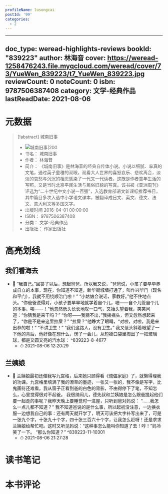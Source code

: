 ```yaml
---
profileName: lusongcai
postId: '99'
categories:
  - 2
---
```

 ---
doc_type: weread-highlights-reviews
bookId: "839223"
author: 林海音
cover: https://weread-1258476243.file.myqcloud.com/weread/cover/73/YueWen_839223/t7_YueWen_839223.jpg
reviewCount: 0
noteCount: 0
isbn: 9787506387408
category: 文学-经典作品
lastReadDate: 2021-08-06
---
# 元数据
> [!abstract] 城南旧事
> - ![ 城南旧事|200](https://weread-1258476243.file.myqcloud.com/weread/cover/73/YueWen_839223/t7_YueWen_839223.jpg)
> - 书名： 城南旧事
> - 作者： 林海音
> - 简介： 《城南旧事》是林海音的经典自传体小说。小说以细腻、率真的文笔，通过英子童稚的双眼，观看大人世界的喜怒哀乐、悲欢离合，淡淡的哀愁与沉沉的相思感染了一代又一代读者。这既是作者童年生活的写照，又是当时北京平民生活与民俗旧貌的写真。该书被《亚洲周刊》评选为“二十世纪中文小说一百强”，入选教育部语文新课标推荐书目，其中篇目多次入选中小学语文课本，被翻译成日文、英文、德文、法文、意大利文等多国文字。
> - 出版时间 2016-04-01 00:00:00
> - ISBN： 9787506387408
> - 分类： 文学-经典作品
> - 出版社： 作家出版社

# 高亮划线

## 我们看海去


- 📌 “我自己。”回答了以后，想起爸爸，所以我又说，“爸爸说，小孩子要早早养成自立的本事，现在，你知道不知道，新华街城墙打通了，叫作兴华门（现名和平门），我就不用绕顺治门啦！” “小姑娘会说话，家教好。”他不住地点头。“你爸爸说得对，小孩子要早早地就学着自个儿，嗯——自个儿管自个儿的本事，唉——！”他忽然低头长长地叹一口气，又抬头望着我，笑笑问道：“你猜我是来干吗？” “你呀——我猜不出，”我摇摇头，但又忽然想起来了，“你是不是来这里拉屎？” “拉屎？”他睁大了眼睛，“对啦，对啦，我是来出恭的啦！” “不讲卫生！” “我们这路人，没有卫生。” 我又低头斜着眼望了一下他的背后，他好像在想什么，愣了一会儿，从短褂口袋里掏出了一把玻璃球，都是又圆又亮的汽水球： ^839223-8-4677
    - ⏱ 2021-08-06 12:20:29 
## 兰姨娘


- 📌 兰姨娘最初还催我写九宫格，后来她只顾得看《傀儡家庭》了，就懒得理我的功课。九宫格里填满了我的潦草的墨迹，一张又一张的，我不像是写字，比鬼画符还难看。我从窗子正看到爸的白色的背影，不由得停下了笔，不知怎么，心里觉得很对不起爸。 我很纳闷儿，德先叔和兰姨娘是怎么跟爸提起他们要一起走的事呢？我昨天晚上要睡觉时一进屋，只听到爸对妈说： “……我怎么一点儿都不知道？” 我不知道爸说的是什么事，所以起初没注意，一边换衣服一边想我自己的事：还有两天就开学了，明天可该把大字补写出来了，可是一张九个字，十张九十个字，四十张三百六十个字，让我怎么赶呀！还是求求兰姨娘给帮忙吧。这时又听见妈说：“这种事怎么能叫你知道了去！哼！”妈冷笑了一下。 “那么你知道？” ^839223-11-10301
    - ⏱ 2021-08-06 21:27:28 
# 读书笔记

# 本书评论
